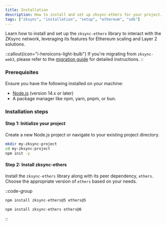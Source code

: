 ```yaml
---
title: Installation
description: How to install and set up zksync-ethers for your project.
tags: ["zksync", "installation", "setup", "ethereum", "sdk"]
---
```


Learn how to install and set up the `zksync-ethers` library to interact with the ZKsync network, leveraging its
features for Ethereum scaling and Layer 2 solutions.

::callout{icon="i-heroicons-light-bulb"}
If you're migrating from `zksync-web3`, please refer to the [migration guide](/sdk/js/ethers/v6/migration) for detailed instructions.
::

### Prerequisites

Ensure you have the following installed on your machine:

- [Node.js](https://nodejs.org/) (version 14.x or later)
- A package manager like npm, yarn, pnpm, or bun.

### Installation steps

#### Step 1: Initialize your project

Create a new Node.js project or navigate to your existing project directory.

```bash
mkdir my-zksync-project
cd my-zksync-project
npm init -y
```

#### Step 2: Install zksync-ethers

Install the `zksync-ethers` library along with its peer dependency, `ethers`. Choose the appropriate
version of `ethers` based on your needs.

::code-group

```sh [ethers-v5]
npm install zksync-ethers@5 ethers@5
```

```sh [ethers-v6]
npm install zksync-ethers ethers@6
```

::
